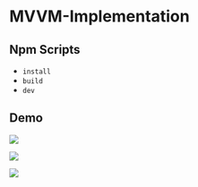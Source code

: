 # MVVM-Implementation

## Npm Scripts

- `install`
- `build`
- `dev`

## Demo

![](https://seec-homework.oss-cn-shanghai.aliyuncs.com/image-20220714153000918.png)

![](https://seec-homework.oss-cn-shanghai.aliyuncs.com/image-20220714153021045.png)

![](https://seec-homework.oss-cn-shanghai.aliyuncs.com/image-20220714153101658.png)